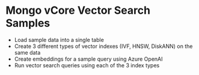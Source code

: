 # Mongo vCore Vector Search Samples

- Load sample data into a single table
- Create 3 different types of vector indexes (IVF, HNSW, DiskANN) on the same data
- Create embeddings for a sample query using Azure OpenAI
- Run vector search queries using each of the 3 index types